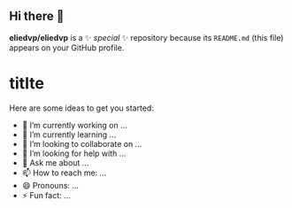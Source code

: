 ## Hi there 👋


**eliedvp/eliedvp** is a ✨ _special_ ✨ repository because its `README.md` (this file) appears on your GitHub profile.
<h1>titlte</h1>
Here are some ideas to get you started:

- 🔭 I’m currently working on ...
- 🌱 I’m currently learning ...
- 👯 I’m looking to collaborate on ...
- 🤔 I’m looking for help with ...
- 💬 Ask me about ...
- 📫 How to reach me: ...
- 😄 Pronouns: ...
- ⚡ Fun fact: ...
  
